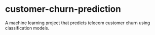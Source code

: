 # customer-churn-prediction
A machine learning project that predicts telecom customer churn using classification models.
